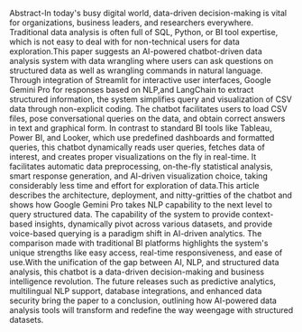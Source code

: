 Abstract-In today's busy digital world, data-driven decision-making is vital for organizations, business leaders, and researchers everywhere. Traditional data analysis is often full of SQL, Python, or BI tool expertise, which is not easy to deal with for non-technical users for data exploration.This paper suggests an AI-powered chatbot-driven data analysis system with data wrangling where users can ask questions on structured data as well as wrangling commands in natural language. Through integration of Streamlit for interactive user interfaces, Google Gemini Pro for responses based on NLP,and LangChain to extract structured information, the system simplifies query and visualization of CSV data through non-explicit coding. The chatbot facilitates users to load CSV files, pose conversational queries on the data, and obtain correct answers in text and graphical form. In contrast to standard BI tools like Tableau, Power BI, and Looker, which use predefined dashboards and formatted queries, this chatbot dynamically reads user queries, fetches data of interest, and creates proper visualizations on the fly in real-time. It facilitates automatic data preprocessing, on-the-fly statistical analysis, smart response generation, and AI-driven visualization choice, taking considerably less time and effort for exploration of data.This article describes the architecture, deployment, and nitty-gritties of the chatbot and shows how Google Gemini Pro takes NLP capability to the next level to query structured data. The capability of the system to provide context-based insights, dynamically pivot across various datasets, and provide voice-based querying is a paradigm shift in AI-driven analytics. The comparison made with traditional BI platforms highlights the system's unique strengths like easy access, real-time responsiveness, and ease of use.With the unification of the gap between AI, NLP, and structured data analysis, this chatbot is a data-driven decision-making and business intelligence revolution. The future releases such as predictive analytics, multilingual NLP support, database integrations, and enhanced data security bring the paper to a conclusion, outlining how AI-powered data analysis tools will transform and redefine the way weengage with structured datasets.
